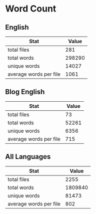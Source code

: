 # Word Count

## English

Stat | Value
---- | -----
total files | 281
total words | 298290
unique words | 14027
average words per file | 1061

## Blog English

Stat | Value
---- | -----
total files | 73
total words | 52261
unique words | 6356
average words per file | 715

## All Languages

Stat | Value
---- | -----
total files | 2255
total words | 1809840
unique words | 81473
average words per file | 802
